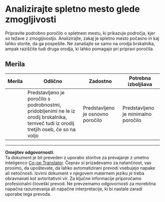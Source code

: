 <!--
CO_OP_TRANSLATOR_METADATA:
{
  "original_hash": "fc09b0fb314a5ab0507ba99216e6a843",
  "translation_date": "2025-08-27T22:17:26+00:00",
  "source_file": "5-browser-extension/3-background-tasks-and-performance/assignment.md",
  "language_code": "sl"
}
-->
# Analizirajte spletno mesto glede zmogljivosti

Pripravite podrobno poročilo o spletnem mestu, ki prikazuje področja, kjer so težave z zmogljivostjo. Analizirajte, zakaj je spletno mesto počasno in kaj lahko storite, da ga pospešite. Ne zanašajte se samo na orodja brskalnika, ampak raziščite tudi druga orodja, ki lahko pomagajo pri pripravi poročila.

## Merila

| Merila   | Odlično                                                                                                    | Zadostno                    | Potrebna izboljšava           |
| -------- | ---------------------------------------------------------------------------------------------------------- | --------------------------- | ----------------------------- |
|          | Predstavljeno je poročilo s podrobnostmi, pridobljenimi ne le iz orodij brskalnika, temveč tudi iz orodij tretjih oseb, če so na voljo | Predstavljeno je osnovno poročilo | Predstavljeno je minimalno poročilo |

---

**Omejitev odgovornosti**:  
Ta dokument je bil preveden z uporabo storitve za prevajanje z umetno inteligenco [Co-op Translator](https://github.com/Azure/co-op-translator). Čeprav si prizadevamo za natančnost, vas prosimo, da upoštevate, da lahko avtomatizirani prevodi vsebujejo napake ali netočnosti. Izvirni dokument v njegovem maternem jeziku je treba obravnavati kot avtoritativni vir. Za ključne informacije priporočamo profesionalni človeški prevod. Ne prevzemamo odgovornosti za morebitna napačna razumevanja ali napačne interpretacije, ki bi nastale zaradi uporabe tega prevoda.